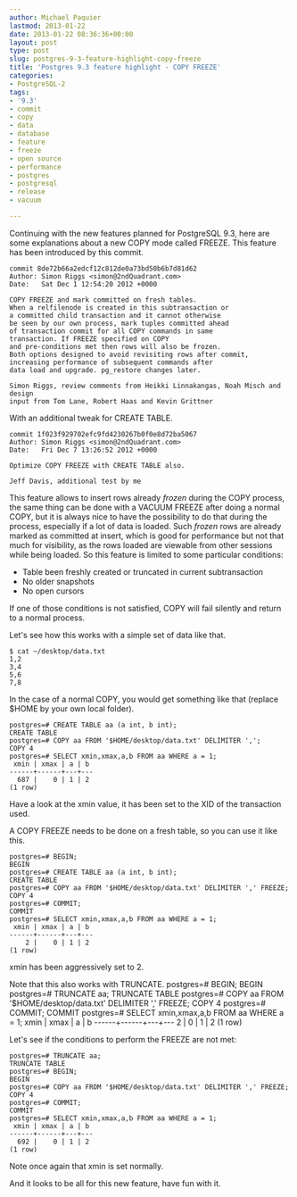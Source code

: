 ```yaml
---
author: Michael Paquier
lastmod: 2013-01-22
date: 2013-01-22 08:36:36+00:00
layout: post
type: post
slug: postgres-9-3-feature-highlight-copy-freeze
title: 'Postgres 9.3 feature highlight - COPY FREEZE'
categories:
- PostgreSQL-2
tags:
- '9.3'
- commit
- copy
- data
- database
- feature
- freeze
- open source
- performance
- postgres
- postgresql
- release
- vacuum

---
```


Continuing with the new features planned for PostgreSQL 9.3, here are some explanations about a new COPY mode called FREEZE. This feature has been introduced by this commit.

    commit 8de72b66a2edcf12c812de0a73bd50b6b7d81d62
    Author: Simon Riggs <simon@2ndQuadrant.com>
    Date:   Sat Dec 1 12:54:20 2012 +0000

    COPY FREEZE and mark committed on fresh tables.
    When a relfilenode is created in this subtransaction or
    a committed child transaction and it cannot otherwise
    be seen by our own process, mark tuples committed ahead
    of transaction commit for all COPY commands in same
    transaction. If FREEZE specified on COPY
    and pre-conditions met then rows will also be frozen.
    Both options designed to avoid revisiting rows after commit,
    increasing performance of subsequent commands after
    data load and upgrade. pg_restore changes later.

    Simon Riggs, review comments from Heikki Linnakangas, Noah Misch and design
    input from Tom Lane, Robert Haas and Kevin Grittner

With an additional tweak for CREATE TABLE.

    commit 1f023f929702efc9fd4230267b0f0e8d72ba5067
    Author: Simon Riggs <simon@2ndQuadrant.com>
    Date:   Fri Dec 7 13:26:52 2012 +0000

    Optimize COPY FREEZE with CREATE TABLE also.

    Jeff Davis, additional test by me

This feature allows to insert rows already *frozen* during the COPY process, the same thing can be done with a VACUUM FREEZE after doing a normal COPY, but it is always nice to have the possibility to do that during the process, especially if a lot of data is loaded. Such *frozen* rows are already marked as committed at insert, which is good for performance but not that much for visibility, as the rows loaded are viewable from other sessions while being loaded. So this feature is limited to some particular conditions:

  * Table been freshly created or truncated in current subtransaction
  * No older snapshots
  * No open cursors

If one of those conditions is not satisfied, COPY will fail silently and return to a normal process.

Let's see how this works with a simple set of data like that.

    $ cat ~/desktop/data.txt 
    1,2
    3,4
    5,6
    7,8

In the case of a normal COPY, you would get something like that (replace $HOME by your own local folder).

    postgres=# CREATE TABLE aa (a int, b int);
    CREATE TABLE
    postgres=# COPY aa FROM '$HOME/desktop/data.txt' DELIMITER ',';
    COPY 4
    postgres=# SELECT xmin,xmax,a,b FROM aa WHERE a = 1;
     xmin | xmax | a | b 
    ------+------+---+---
      687 |    0 | 1 | 2
    (1 row)

Have a look at the xmin value, it has been set to the XID of the transaction used.

A COPY FREEZE needs to be done on a fresh table, so you can use it like this.

    postgres=# BEGIN;
    BEGIN
    postgres=# CREATE TABLE aa (a int, b int);
    CREATE TABLE
    postgres=# COPY aa FROM '$HOME/desktop/data.txt' DELIMITER ',' FREEZE;
    COPY 4
    postgres=# COMMIT;
    COMMIT
    postgres=# SELECT xmin,xmax,a,b FROM aa WHERE a = 1;
     xmin | xmax | a | b 
    ------+------+---+---
        2 |    0 | 1 | 2
    (1 row)

xmin has been aggressively set to 2.

Note that this also works with TRUNCATE.
    postgres=# BEGIN;
    BEGIN
    postgres=# TRUNCATE aa;
    TRUNCATE TABLE
    postgres=# COPY aa FROM '$HOME/desktop/data.txt' DELIMITER ',' FREEZE;
    COPY 4
    postgres=# COMMIT;
    COMMIT
    postgres=# SELECT xmin,xmax,a,b FROM aa WHERE a = 1;
     xmin | xmax | a | b 
    ------+------+---+---
        2 |    0 | 1 | 2
    (1 row)

Let's see if the conditions to perform the FREEZE are not met:

    postgres=# TRUNCATE aa;
    TRUNCATE TABLE
    postgres=# BEGIN;
    BEGIN
    postgres=# COPY aa FROM '$HOME/desktop/data.txt' DELIMITER ',' FREEZE;
    COPY 4
    postgres=# COMMIT;
    COMMIT
    postgres=# SELECT xmin,xmax,a,b FROM aa WHERE a = 1;
     xmin | xmax | a | b 
    ------+------+---+---
      692 |    0 | 1 | 2
    (1 row)

Note once again that xmin is set normally.

And it looks to be all for this new feature, have fun with it.
